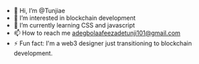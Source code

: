 - 👋 Hi, I’m @Tunjiae
- 👀 I’m interested in blockchain development
- 🌱 I’m currently learning CSS and javascript
- 📫 How to reach me adegbolaafeezadetunji101@gmail.com
- ⚡ Fun fact: I'm a web3 designer just transitioning to blockchain development.

<!---
Tunjiae/Tunjiae is a ✨ special ✨ repository because its `README.md` (this file) appears on your GitHub profile.
You can click the Preview link to take a look at your changes.
--->
